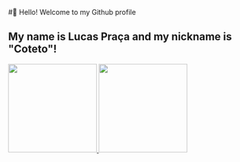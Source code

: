 #👋 Hello! Welcome to my Github profile
## My name is Lucas Praça and my nickname is "Coteto"!

<div>
<a href="https://github.com/seu-usuário-aqui">
<img loading="lazy" height="180em" src="https://github-readme-stats.vercel.app/api/top-langs/?username=CotetoPraca&layout=compact&langs_count=7&theme=dracula"/>
<img loading="lazy" height="180em" src="https://github-readme-stats.vercel.app/api?username=CotetoPraca&show_icons=true&theme=dracula&include_all_commits=true&count_private=true"/>
</div>
  
<!--
**CotetoPraca/CotetoPraca** is a ✨ _special_ ✨ repository because its `README.md` (this file) appears on your GitHub profile.

Here are some ideas to get you started:

- 🔭 I’m currently working on ...
- 🌱 I’m currently learning ...
- 👯 I’m looking to collaborate on ...
- 🤔 I’m looking for help with ...
- 💬 Ask me about ...
- 📫 How to reach me: ...
- 😄 Pronouns: ...
- ⚡ Fun fact: ...
-->
